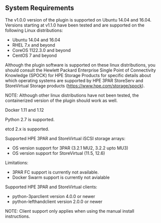 ## System Requirements

The v1.0.0 version of the plugin is supported on Ubuntu 14.04 and 16.04.
Versions starting at v1.1.0 have been tested and are supported on the following Linux distributions:

- Ubuntu 14.04 and 16.04
- RHEL 7.x and beyond
- CoreOS 1122.3.0 and beyond
- CentOS 7 and beyond

Although the plugin software is supported on these linux distributions, you should consult the Hewlett Packard Enterprise Single Point of Connectivity Knowledge (SPOCK) for HPE Storage Products for specific details about which operating systems are supported by HPE 3PAR StoreServ and StoreVirtual Storage products (https://www.hpe.com/storage/spock).

NOTE: Although other linux distributions have not been tested, the containerized version of the plugin should work as well.

Docker 1.11 and 1.12

Python 2.7 is supported.

etcd 2.x is supported.

Supported HPE 3PAR and StoreVirtual iSCSI storage arrays:

- OS version support for 3PAR (3.2.1 MU2, 3.2.2 upto MU3)
- OS version support for StoreVirtual (11.5, 12.6)

Limitations:

- 3PAR FC support is currently not available.
- Docker Swarm support is currently not avialable

Supported HPE 3PAR and StoreVirtual clients:

- python-3parclient version 4.0.0 or newer
- python-lefthandclient version 2.0.0 or newer

NOTE: Client support only applies when using the manual install instructions.
